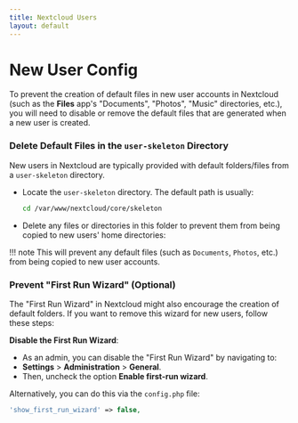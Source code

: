 ```yaml
---
title: Nextcloud Users
layout: default
---
```


# New User Config

To prevent the creation of default files in new user accounts in Nextcloud (such as the **Files** app's "Documents", "Photos", "Music" directories, etc.), you will need to disable or remove the default files that are generated when a new user is created.


### Delete Default Files in the `user-skeleton` Directory

New users in Nextcloud are typically provided with default folders/files from a `user-skeleton` directory.

- Locate the `user-skeleton` directory. The default path is usually:

   ```bash
   cd /var/www/nextcloud/core/skeleton
   ```

- Delete any files or directories in this folder to prevent them from being copied to new users' home directories:

!!! note
    This will prevent any default files (such as `Documents`, `Photos`, etc.) from being copied to new user accounts.

### Prevent "First Run Wizard" (Optional)

The "First Run Wizard" in Nextcloud might also encourage the creation of default folders. If you want to remove this wizard for new users, follow these steps:

**Disable the First Run Wizard**:
   - As an admin, you can disable the "First Run Wizard" by navigating to:
   - **Settings** > **Administration** > **General**.
   - Then, uncheck the option **Enable first-run wizard**.

   Alternatively, you can do this via the `config.php` file:

   ```php
   'show_first_run_wizard' => false,
   ```

